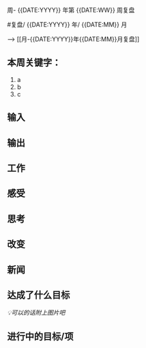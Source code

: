 周- {{DATE:YYYY}} 年第 {{DATE:WW}} 周复盘

#复盘/ {{DATE:YYYY}} 年/ {{DATE:MM}} 月 

--> [[月-{{DATE:YYYY}}年{{DATE:MM}}月复盘]] 

## 本周关键字： 
1. a 
2. b 
3. c 

## 输入 

## 输出 

## 工作 

## 感受 

## 思考 

## 改变 

## 新闻 

## 达成了什么目标 
*💡可以的话附上图片吧* 

## 进行中的目标/项